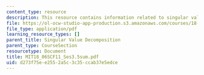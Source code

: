 ```yaml
---
content_type: resource
description: This resource contains information related to singular value decomposition.
file: https://ol-ocw-studio-app-production.s3.amazonaws.com/courses/18-06sc-linear-algebra-fall-2011/d273f75ee2552a5c3c35ccab37e5edce_MIT18_06SCF11_Ses3.5sum.pdf
file_type: application/pdf
learning_resource_types: []
parent_title: Singular Value Decomposition
parent_type: CourseSection
resourcetype: Document
title: MIT18_06SCF11_Ses3.5sum.pdf
uid: d273f75e-e255-2a5c-3c35-ccab37e5edce
---
```

